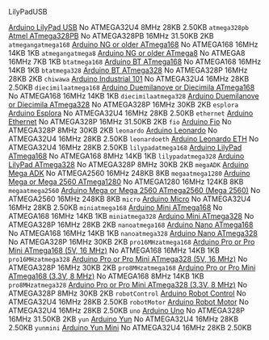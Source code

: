 <span class="pre">LilyPadUSB</span></code></td>
<td><a class="reference external" href="http://arduino.cc/en/Main/ArduinoBoardLilyPadUSB?utm_source=platformio&amp;utm_medium=docs">Arduino LilyPad USB</a></td>
<td>No</td>
<td>ATMEGA32U4</td>
<td>8MHz</td>
<td>28KB</td>
<td>2.50KB</td>
</tr>
<tr class="row-odd"><td><code class="docutils literal notranslate"><span class="pre">atmega328pb</span></code></td>
<td><a class="reference external" href="http://www.atmel.com/devices/ATMEGA328PB.aspx?utm_source=platformio&amp;utm_medium=docs">Atmel ATmega328PB</a></td>
<td>No</td>
<td>ATMEGA328PB</td>
<td>16MHz</td>
<td>31.50KB</td>
<td>2KB</td>
</tr>
<tr class="row-even"><td><code class="docutils literal notranslate"><span class="pre">atmegangatmega168</span></code></td>
<td><a class="reference external" href="http://arduino.cc/en/main/boards?utm_source=platformio&amp;utm_medium=docs">Arduino NG or older ATmega168</a></td>
<td>No</td>
<td>ATMEGA168</td>
<td>16MHz</td>
<td>14KB</td>
<td>1KB</td>
</tr>
<tr class="row-odd"><td><code class="docutils literal notranslate"><span class="pre">atmegangatmega8</span></code></td>
<td><a class="reference external" href="http://arduino.cc/en/main/boards?utm_source=platformio&amp;utm_medium=docs">Arduino NG or older ATmega8</a></td>
<td>No</td>
<td>ATMEGA8</td>
<td>16MHz</td>
<td>7KB</td>
<td>1KB</td>
</tr>
<tr class="row-even"><td><code class="docutils literal notranslate"><span class="pre">btatmega168</span></code></td>
<td><a class="reference external" href="http://arduino.cc/en/main/boards?utm_source=platformio&amp;utm_medium=docs">Arduino BT ATmega168</a></td>
<td>No</td>
<td>ATMEGA168</td>
<td>16MHz</td>
<td>14KB</td>
<td>1KB</td>
</tr>
<tr class="row-odd"><td><code class="docutils literal notranslate"><span class="pre">btatmega328</span></code></td>
<td><a class="reference external" href="http://arduino.cc/en/main/boards?utm_source=platformio&amp;utm_medium=docs">Arduino BT ATmega328</a></td>
<td>No</td>
<td>ATMEGA328P</td>
<td>16MHz</td>
<td>28KB</td>
<td>2KB</td>
</tr>
<tr class="row-even"><td><code class="docutils literal notranslate"><span class="pre">chiwawa</span></code></td>
<td><a class="reference external" href="https://store.arduino.cc/arduino-industrial-101?utm_source=platformio&amp;utm_medium=docs">Arduino Industrial 101</a></td>
<td>No</td>
<td>ATMEGA32U4</td>
<td>16MHz</td>
<td>28KB</td>
<td>2.50KB</td>
</tr>
<tr class="row-odd"><td><code class="docutils literal notranslate"><span class="pre">diecimilaatmega168</span></code></td>
<td><a class="reference external" href="http://arduino.cc/en/Main/ArduinoBoardDiecimila?utm_source=platformio&amp;utm_medium=docs">Arduino Duemilanove or Diecimila ATmega168</a></td>
<td>No</td>
<td>ATMEGA168</td>
<td>16MHz</td>
<td>14KB</td>
<td>1KB</td>
</tr>
<tr class="row-even"><td><code class="docutils literal notranslate"><span class="pre">diecimilaatmega328</span></code></td>
<td><a class="reference external" href="http://arduino.cc/en/Main/ArduinoBoardDiecimila?utm_source=platformio&amp;utm_medium=docs">Arduino Duemilanove or Diecimila ATmega328</a></td>
<td>No</td>
<td>ATMEGA328P</td>
<td>16MHz</td>
<td>30KB</td>
<td>2KB</td>
</tr>
<tr class="row-odd"><td><code class="docutils literal notranslate"><span class="pre">esplora</span></code></td>
<td><a class="reference external" href="https://www.arduino.cc/en/Main/ArduinoBoardEsplora?utm_source=platformio&amp;utm_medium=docs">Arduino Esplora</a></td>
<td>No</td>
<td>ATMEGA32U4</td>
<td>16MHz</td>
<td>28KB</td>
<td>2.50KB</td>
</tr>
<tr class="row-even"><td><code class="docutils literal notranslate"><span class="pre">ethernet</span></code></td>
<td><a class="reference external" href="https://www.arduino.cc/en/Main/ArduinoBoardEthernet?utm_source=platformio&amp;utm_medium=docs">Arduino Ethernet</a></td>
<td>No</td>
<td>ATMEGA328P</td>
<td>16MHz</td>
<td>31.50KB</td>
<td>2KB</td>
</tr>
<tr class="row-odd"><td><code class="docutils literal notranslate"><span class="pre">fio</span></code></td>
<td><a class="reference external" href="http://arduino.cc/en/Main/ArduinoBoardFio?utm_source=platformio&amp;utm_medium=docs">Arduino Fio</a></td>
<td>No</td>
<td>ATMEGA328P</td>
<td>8MHz</td>
<td>30KB</td>
<td>2KB</td>
</tr>
<tr class="row-even"><td><code class="docutils literal notranslate"><span class="pre">leonardo</span></code></td>
<td><a class="reference external" href="https://www.arduino.cc/en/Main/ArduinoBoardLeonardo?utm_source=platformio&amp;utm_medium=docs">Arduino Leonardo</a></td>
<td>No</td>
<td>ATMEGA32U4</td>
<td>16MHz</td>
<td>28KB</td>
<td>2.50KB</td>
</tr>
<tr class="row-odd"><td><code class="docutils literal notranslate"><span class="pre">leonardoeth</span></code></td>
<td><a class="reference external" href="https://www.arduino.cc/en/Main/ArduinoBoardLeonardoEth?utm_source=platformio&amp;utm_medium=docs">Arduino Leonardo ETH</a></td>
<td>No</td>
<td>ATMEGA32U4</td>
<td>16MHz</td>
<td>28KB</td>
<td>2.50KB</td>
</tr>
<tr class="row-even"><td><code class="docutils literal notranslate"><span class="pre">lilypadatmega168</span></code></td>
<td><a class="reference external" href="http://arduino.cc/en/Main/ArduinoBoardLilyPad?utm_source=platformio&amp;utm_medium=docs">Arduino LilyPad ATmega168</a></td>
<td>No</td>
<td>ATMEGA168</td>
<td>8MHz</td>
<td>14KB</td>
<td>1KB</td>
</tr>
<tr class="row-odd"><td><code class="docutils literal notranslate"><span class="pre">lilypadatmega328</span></code></td>
<td><a class="reference external" href="http://arduino.cc/en/Main/ArduinoBoardLilyPad?utm_source=platformio&amp;utm_medium=docs">Arduino LilyPad ATmega328</a></td>
<td>No</td>
<td>ATMEGA328P</td>
<td>8MHz</td>
<td>30KB</td>
<td>2KB</td>
</tr>
<tr class="row-even"><td><code class="docutils literal notranslate"><span class="pre">megaADK</span></code></td>
<td><a class="reference external" href="https://www.arduino.cc/en/Main/ArduinoBoardMegaADK?utm_source=platformio&amp;utm_medium=docs">Arduino Mega ADK</a></td>
<td>No</td>
<td>ATMEGA2560</td>
<td>16MHz</td>
<td>248KB</td>
<td>8KB</td>
</tr>
<tr class="row-odd"><td><code class="docutils literal notranslate"><span class="pre">megaatmega1280</span></code></td>
<td><a class="reference external" href="https://www.arduino.cc/en/Main/ArduinoBoardMega2560?utm_source=platformio&amp;utm_medium=docs">Arduino Mega or Mega 2560 ATmega1280</a></td>
<td>No</td>
<td>ATMEGA1280</td>
<td>16MHz</td>
<td>124KB</td>
<td>8KB</td>
</tr>
<tr class="row-even"><td><code class="docutils literal notranslate"><span class="pre">megaatmega2560</span></code></td>
<td><a class="reference external" href="https://www.arduino.cc/en/Main/ArduinoBoardMega2560?utm_source=platformio&amp;utm_medium=docs">Arduino Mega or Mega 2560 ATmega2560 (Mega 2560)</a></td>
<td>No</td>
<td>ATMEGA2560</td>
<td>16MHz</td>
<td>248KB</td>
<td>8KB</td>
</tr>
<tr class="row-odd"><td><code class="docutils literal notranslate"><span class="pre">micro</span></code></td>
<td><a class="reference external" href="https://www.arduino.cc/en/Main/ArduinoBoardMicro?utm_source=platformio&amp;utm_medium=docs">Arduino Micro</a></td>
<td>No</td>
<td>ATMEGA32U4</td>
<td>16MHz</td>
<td>28KB</td>
<td>2.50KB</td>
</tr>
<tr class="row-even"><td><code class="docutils literal notranslate"><span class="pre">miniatmega168</span></code></td>
<td><a class="reference external" href="http://arduino.cc/en/Main/ArduinoBoardMini?utm_source=platformio&amp;utm_medium=docs">Arduino Mini ATmega168</a></td>
<td>No</td>
<td>ATMEGA168</td>
<td>16MHz</td>
<td>14KB</td>
<td>1KB</td>
</tr>
<tr class="row-odd"><td><code class="docutils literal notranslate"><span class="pre">miniatmega328</span></code></td>
<td><a class="reference external" href="http://arduino.cc/en/Main/ArduinoBoardMini?utm_source=platformio&amp;utm_medium=docs">Arduino Mini ATmega328</a></td>
<td>No</td>
<td>ATMEGA328P</td>
<td>16MHz</td>
<td>28KB</td>
<td>2KB</td>
</tr>
<tr class="row-even"><td><code class="docutils literal notranslate"><span class="pre">nanoatmega168</span></code></td>
<td><a class="reference external" href="https://www.arduino.cc/en/Main/ArduinoBoardNano?utm_source=platformio&amp;utm_medium=docs">Arduino Nano ATmega168</a></td>
<td>No</td>
<td>ATMEGA168</td>
<td>16MHz</td>
<td>14KB</td>
<td>1KB</td>
</tr>
<tr class="row-odd"><td><code class="docutils literal notranslate"><span class="pre">nanoatmega328</span></code></td>
<td><a class="reference external" href="https://www.arduino.cc/en/Main/ArduinoBoardNano?utm_source=platformio&amp;utm_medium=docs">Arduino Nano ATmega328</a></td>
<td>No</td>
<td>ATMEGA328P</td>
<td>16MHz</td>
<td>30KB</td>
<td>2KB</td>
</tr>
<tr class="row-even"><td><code class="docutils literal notranslate"><span class="pre">pro16MHzatmega168</span></code></td>
<td><a class="reference external" href="http://arduino.cc/en/Main/ArduinoBoardProMini?utm_source=platformio&amp;utm_medium=docs">Arduino Pro or Pro Mini ATmega168 (5V, 16 MHz)</a></td>
<td>No</td>
<td>ATMEGA168</td>
<td>16MHz</td>
<td>14KB</td>
<td>1KB</td>
</tr>
<tr class="row-odd"><td><code class="docutils literal notranslate"><span class="pre">pro16MHzatmega328</span></code></td>
<td><a class="reference external" href="http://arduino.cc/en/Main/ArduinoBoardProMini?utm_source=platformio&amp;utm_medium=docs">Arduino Pro or Pro Mini ATmega328 (5V, 16 MHz)</a></td>
<td>No</td>
<td>ATMEGA328P</td>
<td>16MHz</td>
<td>30KB</td>
<td>2KB</td>
</tr>
<tr class="row-even"><td><code class="docutils literal notranslate"><span class="pre">pro8MHzatmega168</span></code></td>
<td><a class="reference external" href="http://arduino.cc/en/Main/ArduinoBoardProMini?utm_source=platformio&amp;utm_medium=docs">Arduino Pro or Pro Mini ATmega168 (3.3V, 8 MHz)</a></td>
<td>No</td>
<td>ATMEGA168</td>
<td>8MHz</td>
<td>14KB</td>
<td>1KB</td>
</tr>
<tr class="row-odd"><td><code class="docutils literal notranslate"><span class="pre">pro8MHzatmega328</span></code></td>
<td><a class="reference external" href="http://arduino.cc/en/Main/ArduinoBoardProMini?utm_source=platformio&amp;utm_medium=docs">Arduino Pro or Pro Mini ATmega328 (3.3V, 8 MHz)</a></td>
<td>No</td>
<td>ATMEGA328P</td>
<td>8MHz</td>
<td>30KB</td>
<td>2KB</td>
</tr>
<tr class="row-even"><td><code class="docutils literal notranslate"><span class="pre">robotControl</span></code></td>
<td><a class="reference external" href="https://www.arduino.cc/en/Main/Robot?utm_source=platformio&amp;utm_medium=docs">Arduino Robot Control</a></td>
<td>No</td>
<td>ATMEGA32U4</td>
<td>16MHz</td>
<td>28KB</td>
<td>2.50KB</td>
</tr>
<tr class="row-odd"><td><code class="docutils literal notranslate"><span class="pre">robotMotor</span></code></td>
<td><a class="reference external" href="https://www.arduino.cc/en/Main/Robot?utm_source=platformio&amp;utm_medium=docs">Arduino Robot Motor</a></td>
<td>No</td>
<td>ATMEGA32U4</td>
<td>16MHz</td>
<td>28KB</td>
<td>2.50KB</td>
</tr>
<tr class="row-even"><td><code class="docutils literal notranslate"><span class="pre">uno</span></code></td>
<td><a class="reference external" href="https://www.arduino.cc/en/Main/ArduinoBoardUno?utm_source=platformio&amp;utm_medium=docs">Arduino Uno</a></td>
<td>No</td>
<td>ATMEGA328P</td>
<td>16MHz</td>
<td>31.50KB</td>
<td>2KB</td>
</tr>
<tr class="row-odd"><td><code class="docutils literal notranslate"><span class="pre">yun</span></code></td>
<td><a class="reference external" href="https://www.arduino.cc/en/Main/ArduinoBoardYun?utm_source=platformio&amp;utm_medium=docs">Arduino Yun</a></td>
<td>No</td>
<td>ATMEGA32U4</td>
<td>16MHz</td>
<td>28KB</td>
<td>2.50KB</td>
</tr>
<tr class="row-even"><td><code class="docutils literal notranslate"><span class="pre">yunmini</span></code></td>
<td><a class="reference external" href="https://www.arduino.cc/en/Main/ArduinoBoardYunMini?utm_source=platformio&amp;utm_medium=docs">Arduino Yun Mini</a></td>
<td>No</td>
<td>ATMEGA32U4</td>
<td>16MHz</td>
<td>28KB</td>
<td>2.50KB</td>

